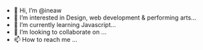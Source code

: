 - 👋 Hi, I’m @ineaw
- 👀 I’m interested in Design, web development & performing arts...
- 🌱 I’m currently learning Javascript...
- 💞️ I’m looking to collaborate on ...
- 📫 How to reach me ...

<!---
ineaw/ineaw is a ✨ special ✨ repository because its `README.md` (this file) appears on your GitHub profile.
You can click the Preview link to take a look at your changes.
--->

